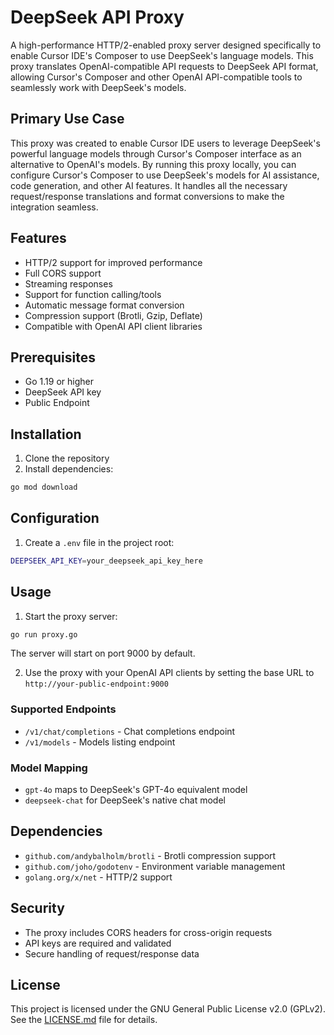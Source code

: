 # DeepSeek API Proxy

A high-performance HTTP/2-enabled proxy server designed specifically to enable Cursor IDE's Composer to use DeepSeek's language models. This proxy translates OpenAI-compatible API requests to DeepSeek API format, allowing Cursor's Composer and other OpenAI API-compatible tools to seamlessly work with DeepSeek's models.

## Primary Use Case

This proxy was created to enable Cursor IDE users to leverage DeepSeek's powerful language models through Cursor's Composer interface as an alternative to OpenAI's models. By running this proxy locally, you can configure Cursor's Composer to use DeepSeek's models for AI assistance, code generation, and other AI features. It handles all the necessary request/response translations and format conversions to make the integration seamless.

## Features

- HTTP/2 support for improved performance
- Full CORS support
- Streaming responses
- Support for function calling/tools
- Automatic message format conversion
- Compression support (Brotli, Gzip, Deflate)
- Compatible with OpenAI API client libraries

## Prerequisites

- Go 1.19 or higher
- DeepSeek API key
- Public Endpoint

## Installation

1. Clone the repository
2. Install dependencies:
```bash
go mod download
```

## Configuration

1. Create a `.env` file in the project root:
```bash
DEEPSEEK_API_KEY=your_deepseek_api_key_here
```

## Usage

1. Start the proxy server:
```bash
go run proxy.go
```

The server will start on port 9000 by default.

2. Use the proxy with your OpenAI API clients by setting the base URL to `http://your-public-endpoint:9000`

### Supported Endpoints

- `/v1/chat/completions` - Chat completions endpoint
- `/v1/models` - Models listing endpoint

### Model Mapping

- `gpt-4o` maps to DeepSeek's GPT-4o equivalent model
- `deepseek-chat` for DeepSeek's native chat model

## Dependencies

- `github.com/andybalholm/brotli` - Brotli compression support
- `github.com/joho/godotenv` - Environment variable management
- `golang.org/x/net` - HTTP/2 support

## Security

- The proxy includes CORS headers for cross-origin requests
- API keys are required and validated
- Secure handling of request/response data

## License

This project is licensed under the GNU General Public License v2.0 (GPLv2). See the [LICENSE.md](LICENSE.md) file for details. 